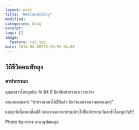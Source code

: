```yaml
---
layout: post
title: "Wetlandstory"
modified:
categories: blog
excerpt:
tags: []
image: 
  feature: ta2.jpg
date: 2014-08-08T15:39:55-04:00
---
```


## วิถีชีวิตคนพัทลุง


### ตาทำกรงนก

คุณตาชาวไทยมุสลิม วัย 84 ปี มีอาชีพทำกรงนก เวลาว่าง

ตาแกบอกผมว่า “ทำกรงนกมาได้สี่ปีแล้ว ดีกว่านอนรอความตายเฉยๆ”

แต่ทุกวันนี้ตาแกตื่นตีสี่ ก่อนจะออกจากบ้านเช้าๆไปปั่นจักรยานวันละชั่วโมงทุกวัน!!!


Photo by:กรกช ลาภานุพัฒนกุล 